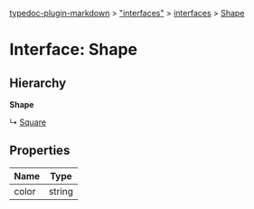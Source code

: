 [typedoc-plugin-markdown](../index.md) > ["interfaces"](../modules/_interfaces_.md) > [interfaces](../modules/_interfaces_.interfaces.md) > [Shape](../interfaces/_interfaces_.interfaces.shape.md)



# Interface: Shape

## Hierarchy

**Shape**

↳  [Square](_interfaces_.interfaces.square.md)









## Properties

| Name  | Type                
| ------ | ------------------- 
| color | string

